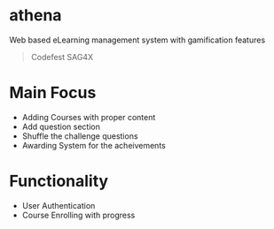 # athena
Web based eLearning management system with gamification features

> Codefest 
> SAG4X

# Main Focus
- Adding Courses with proper content
- Add question section
- Shuffle the challenge questions
- Awarding System for the acheivements

# Functionality
- User Authentication
- Course Enrolling with progress

